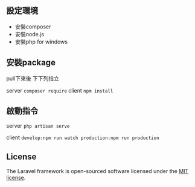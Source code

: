 ## 設定環境

* 安裝composer
* 安裝node.js
* 安裝php for windows

## 安裝package

pull下來後 下下列指立

server `composer require`
client `npm install`

## 啟動指令

server `php artisan serve`

client ```develop:npm run watch
production:npm run production```

## License

The Laravel framework is open-sourced software licensed under the [MIT license](https://opensource.org/licenses/MIT).
